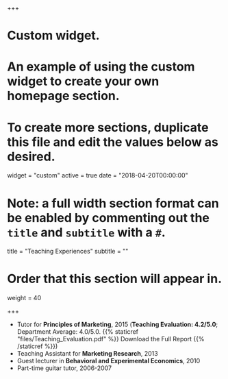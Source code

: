 +++
# Custom widget.
# An example of using the custom widget to create your own homepage section.
# To create more sections, duplicate this file and edit the values below as desired.
widget = "custom"
active = true
date = "2018-04-20T00:00:00"

# Note: a full width section format can be enabled by commenting out the `title` and `subtitle` with a `#`.
title = "Teaching Experiences"
subtitle = ""

# Order that this section will appear in.
weight = 40

+++

- Tutor for **Principles of Marketing**, 2015
(**Teaching Evaluation: 4.2/5.0**; Department Average: 4.0/5.0. 
{{% staticref "files/Teaching_Evaluation.pdf" %}} Download the Full Report {{% /staticref %}})
- Teaching Assistant for **Marketing Research**, 2013
- Guest lecturer in **Behavioral and Experimental Economics**, 2010
- Part-time guitar tutor, 2006-2007